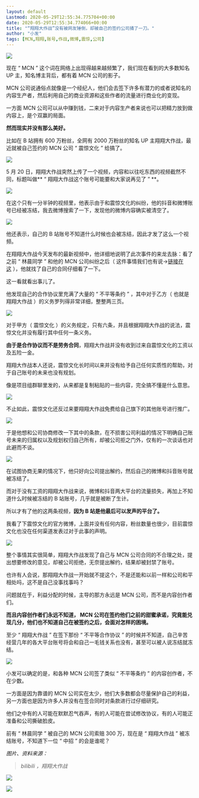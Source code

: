 ```yaml
---
layout: default
Lastmod: 2020-05-29T12:55:34.775704+00:00
date: 2020-05-29T12:55:34.774066+00:00
title: "“翔翔大作战”没有被网友锤倒，却被自己的签约公司捅了一刀。"
author: "小发"
tags: [MCN,翔翔,账号,作战,微博,震惊,公司]
---
```


![](https://images.weserv.nl/?url=https%3A//mmbiz.qpic.cn/mmbiz_gif/yZPTcMGWibvsD5PdQWMib8ZmkHdZ1kcSn25uYkG6ksfUTRH25NFyficdDKoiaDB2L57rianoiaZaqrdibwtc5LRU5j0tg/640%3Fwx_fmt%3Dgif)

现在 “ MCN ” 这个词在网络上出现得越来越频繁了，我们现在看到的大多数知名 UP 主，知名博主背后，都有着 MCN 公司的影子。

MCN 公司说通俗点就像是一个经纪人，他们会去签下许多有潜力的或者说知名的内容生产者，然后利用自己的商业资源和这些作者的流量进行商业化的变现。

一方面 MCN 公司可以从中赚到钱，二来对于内容生产者来说也可以把精力放到做内容上，是个双赢的局面。  

**然而现实并没有那么美好。**

比如在 B 站拥有 600 万粉丝，全网有 2000 万粉丝的知名 UP 主翔翔大作战，最近就被自己签约的 MCN 公司 “ 震惊文化 ” 给搞了。  

![](https://images.weserv.nl/?url=https%3A//mmbiz.qpic.cn/mmbiz_png/yZPTcMGWibvtGox7wc6Lq7MthEFQGELUNe2rs0Z5ljlTPjL4LxE9riafDzPJAHTGCTTWO2Y69mNKZahRfZMicKbFQ/640%3Fwx_fmt%3Dpng)

5 月 20 日，翔翔大作战突然上传了一个视频，内容和以往吃东西的视频截然不同，标题叫做** “ 翔翔大作战这个账号可能要和大家说再见了 ” **。  

![](https://images.weserv.nl/?url=https%3A//mmbiz.qpic.cn/mmbiz_png/yZPTcMGWibvtGox7wc6Lq7MthEFQGELUNhDRof46Z4pSMOejwa5ZhicIOicJmMqksrXmyEZxc4uvQOWTnialRqGpKA/640%3Fwx_fmt%3Dpng)

在这个只有一分半钟的视频里，他表示由于和震惊文化的纠纷，他的抖音和微博账号已经被冻结，我去微博搜索了一下，发现他的微博内容确实被清空了。  

![](https://images.weserv.nl/?url=https%3A//mmbiz.qpic.cn/mmbiz_png/yZPTcMGWibvtGox7wc6Lq7MthEFQGELUNk90xBvACMeLqKveGrZziaObJgKXZvzrWjich0iaSrOlD7y1icbibWIXnKmQ/640%3Fwx_fmt%3Dpng)

他还表示，自己的 B 站账号不知道什么时候也会被冻结，因此才发了这么一个视频。

在翔翔大作战今天发布的最新视频中，他详细地说明了此次事件的来龙去脉：看了之前 “ 林晨同学 ” 和他的 MCN 公司纠纷之后（ 这件事情我们也有说→[链接在这](http://mp.weixin.qq.com/s?__biz=MzA5NDc1NzQ4MA==&mid=2653412446&idx=1&sn=4c7e0d5f7634bc61d9b0fc1489a4cebe&chksm=8b9acb59bced424f11543e6cd01b13b74b691c1866343a5c0cb77cf2180b244426b4ba8dfa7f&scene=21#wechat_redirect) ），他就找了自己的合同仔细看了一下。  

这一看就看出事儿了。  

他发现自己的合作协议里充满了大量的 “ 不平等条约 ” ，其中对于乙方（ 也就是翔翔大作战 ）的义务罗列得非常详细，整整两三页。  

![](https://images.weserv.nl/?url=https%3A//mmbiz.qpic.cn/mmbiz_gif/yZPTcMGWibvtGox7wc6Lq7MthEFQGELUNDcENhQELicYRJx30rJr5UlWbkFjJb6kywxBSSwI1ic79zmX0Sx3lxapg/640%3Fwx_fmt%3Dgif)

对于甲方（ 震惊文化 ）的义务规定，只有六条，并且根据翔翔大作战的说法，震惊文化并没有履行其中任何一条义务。  

**由于是合作协议而不是劳务合同**，翔翔大作战并没有收到过来自震惊文化的工资以及五险一金。  

翔翔大作战本人还说，震惊文化长时间以来并没有给予自己任何实质性的帮助，对于自己账号的未来也没有规划。

像是项目组群聊里发的，从来都是复制粘贴的一些内容，完全搞不懂是什么意思。

![](https://images.weserv.nl/?url=https%3A//mmbiz.qpic.cn/mmbiz_png/yZPTcMGWibvtGox7wc6Lq7MthEFQGELUNHOkCX6NYTddtD23FVKSVI8qGOtuTndWfAjHb6xaUibXBhh8vNLTBMdQ/640%3Fwx_fmt%3Dpng)

不止如此，震惊文化还反过来要翔翔大作战免费给自己旗下的其他账号进行推广。  

![](https://images.weserv.nl/?url=https%3A//mmbiz.qpic.cn/mmbiz_gif/yZPTcMGWibvtGox7wc6Lq7MthEFQGELUNAiagaXeZNUjAB3xSgrhJWhvxia5blYpKkbsD8Hz0K7IjfhZTMkl38eVA/640%3Fwx_fmt%3Dgif)

于是他想和公司协商修改一下其中的条款，在不损害公司利益的情况下明确自己账号未来的归属权以及规划权归自己所有，却被公司拒之门外，仅有的一次谈话也对此避而不谈。  

![](https://images.weserv.nl/?url=https%3A//mmbiz.qpic.cn/mmbiz_gif/yZPTcMGWibvtGox7wc6Lq7MthEFQGELUNscxZw6Ck0vPn7lfqNoia0tKp2vOhh0UWgiaHadzaNnTia6OBhM4Y7IGlQ/640%3Fwx_fmt%3Dgif)

在试图协商无果的情况下，他只好向公司提出解约，然后自己的微博和抖音账号就被冻结了。  

而对于没有工资的翔翔大作战来说，微博和抖音两大平台的流量损失，再加上不知道什么时候被冻结的 B 站账号，几乎就是被断了生计。

所以才有了他的这两条视频，**因为 B 站是他最后可以发声的平台了。**  

我看了下震惊文化的官方微博，上面并没有任何内容，粉丝数量也很少，目前震惊文化也没在任何渠道发表过对于此事的声明。  

![](https://images.weserv.nl/?url=https%3A//mmbiz.qpic.cn/mmbiz_png/yZPTcMGWibvtGox7wc6Lq7MthEFQGELUNUbVunnfHyZHpOK0sGjvj9Rs8axFwXD5YUd3alWFO7hfKD3sMM9eiaLw/640%3Fwx_fmt%3Dpng)

整个事情其实很简单，翔翔大作战发现了自己与 MCN 公司合同的不合理之处，提出想要修改的意见，却被公司拒绝，无奈提出解约，结果却被封禁了账号。  

也许有人会说，那翔翔大作战一开始就不提这个，不是还能和以前一样和公司和平相处吗，这不是自己没事找事吗？

问题就在于，利益分配的时候，主导的那方永远是 MCN 公司，而不是内容创作者们。

**而且内容创作者们永远不知道， MCN 公司在签约他们之前的甜蜜承诺，究竟能兑现几分，他们也不知道自己在被签约之后，会面对怎样的困境。**

至少 “ 翔翔大作战 ” 在签下那份 “ 不平等合作协议 ” 的时候并不知道，自己辛苦经营几年的各大平台账号将会和自己一毛钱关系也没有，甚至可以被人说冻结就冻结。

![](https://images.weserv.nl/?url=https%3A//mmbiz.qpic.cn/mmbiz_gif/yZPTcMGWibvtGox7wc6Lq7MthEFQGELUN88eYZVVDZw7jsmuhp1JL4RJu8RPvXiczFF8rkFefq8ZBg3xorV42AmQ/640%3Fwx_fmt%3Dgif)

小发可以确定的是，和各种 MCN 公司签了类似 “ 不平等条约 ” 的内容创作者，不在少数。  

一方面是因为靠谱的 MCN 公司实在太少，他们大多数都会尽量保护自己的利益，另一方面也是因为许多人并没有在签合同时对条款进行过仔细研究。

他们之中有的人可能在默默忍气吞声，有的人可能在尝试修改协议，有的人可能正准备和公司撕破脸皮。

前有 “ 林晨同学 ” 被自己的 MCN 公司索赔 300 万，现在是 “ 翔翔大作战 ” 被冻结账号，不知道下一位 “ 中招 ” 的会是谁呢？

_图片、资料来源：_

> _bilibili ，翔翔大作战_

  

  

![](https://images.weserv.nl/?url=https%3A//mmbiz.qpic.cn/mmbiz_png/yZPTcMGWibvtGox7wc6Lq7MthEFQGELUNeyA6H4icvVMGC4KCwPZibS1oeyUDZVKFqictdMwKzWjGNkV6hoJxPpwag/640%3Fwx_fmt%3Dpng)

  

![](https://images.weserv.nl/?url=https%3A//mmbiz.qpic.cn/mmbiz_gif/yZPTcMGWibvsFDlPpRgnHVlPxJeGxyFLks6lhdurXcDmeqRLcCaU7eYyuCYtlVpPSodOamhUNoOkoLbI2pTKUAg/640%3Fwx_fmt%3Dgif)

